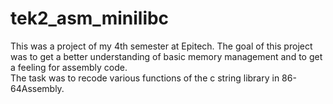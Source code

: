 # tek2_asm_minilibc

This was a project of my 4th semester at Epitech.
The goal of this project was to get a better understanding of basic memory management and to get a feeling for assembly code.  
The task was to recode various functions of the c string library in 86-64Assembly.
